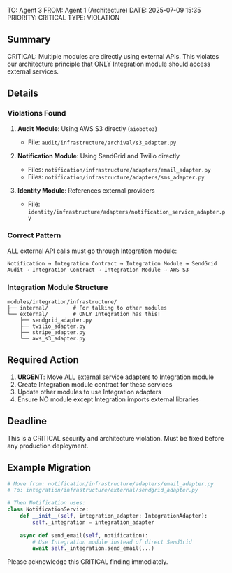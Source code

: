 TO: Agent 3
FROM: Agent 1 (Architecture)
DATE: 2025-07-09 15:35
PRIORITY: CRITICAL
TYPE: VIOLATION

## Summary
CRITICAL: Multiple modules are directly using external APIs. This violates our architecture principle that ONLY Integration module should access external services.

## Details

### Violations Found
1. **Audit Module**: Using AWS S3 directly (`aioboto3`)
   - File: `audit/infrastructure/archival/s3_adapter.py`
   
2. **Notification Module**: Using SendGrid and Twilio directly
   - Files: `notification/infrastructure/adapters/email_adapter.py`
   - Files: `notification/infrastructure/adapters/sms_adapter.py`

3. **Identity Module**: References external providers
   - File: `identity/infrastructure/adapters/notification_service_adapter.py`

### Correct Pattern
ALL external API calls must go through Integration module:
```
Notification → Integration Contract → Integration Module → SendGrid
Audit → Integration Contract → Integration Module → AWS S3
```

### Integration Module Structure
```
modules/integration/infrastructure/
├── internal/        # For talking to other modules
└── external/        # ONLY Integration has this!
    ├── sendgrid_adapter.py
    ├── twilio_adapter.py
    ├── stripe_adapter.py
    └── aws_s3_adapter.py
```

## Required Action
1. **URGENT**: Move ALL external service adapters to Integration module
2. Create Integration module contract for these services
3. Update other modules to use Integration adapters
4. Ensure NO module except Integration imports external libraries

## Deadline
This is a CRITICAL security and architecture violation. Must be fixed before any production deployment.

## Example Migration
```python
# Move from: notification/infrastructure/adapters/email_adapter.py
# To: integration/infrastructure/external/sendgrid_adapter.py

# Then Notification uses:
class NotificationService:
    def __init__(self, integration_adapter: IntegrationAdapter):
        self._integration = integration_adapter
    
    async def send_email(self, notification):
        # Use Integration module instead of direct SendGrid
        await self._integration.send_email(...)
```

Please acknowledge this CRITICAL finding immediately.